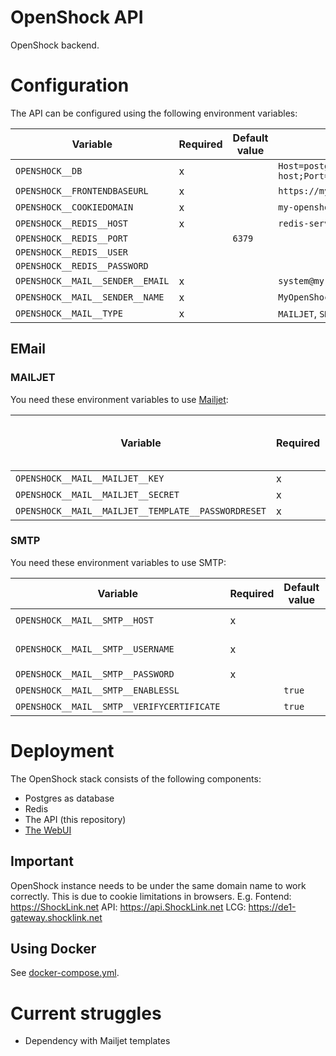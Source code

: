 # OpenShock API

OpenShock backend.

# Configuration

The API can be configured using the following environment variables:

| Variable                         | Required | Default value | Allowed / Example value                                                                                  |
|----------------------------------|----------|---------------|----------------------------------------------------------------------------------------------------------|
| `OPENSHOCK__DB`                  | x        |               | `Host=postgres-server-host;Port=5432;Database=openshock;Username=openshock;Password=superSecurePassword` |
| `OPENSHOCK__FRONTENDBASEURL`     | x        |               | `https://my-openshock-instance.net`                                                                      |
| `OPENSHOCK__COOKIEDOMAIN`        | x        |               | `my-openshock-instance.net`                                                                              |
| `OPENSHOCK__REDIS__HOST`         | x        |               | `redis-server-host`                                                                                      |
| `OPENSHOCK__REDIS__PORT`         |          | `6379`        |                                                                                                          |   
| `OPENSHOCK__REDIS__USER`         |          |               |                                                                                                          |  
| `OPENSHOCK__REDIS__PASSWORD`     |          |               |                                                                                                          |  
| `OPENSHOCK__MAIL__SENDER__EMAIL` | x        |               | `system@my-openshock-instance.net`                                                                       |
| `OPENSHOCK__MAIL__SENDER__NAME`  | x        |               | `MyOpenShockInstance System`                                                                             |
| `OPENSHOCK__MAIL__TYPE`          | x        |               | `MAILJET`, `SMTP`                                                                                        |

## EMail

### MAILJET

You need these environment variables to use [Mailjet](https://www.mailjet.com/):

| Variable                                            | Required | Default value | Allowed / Example value |
|-----------------------------------------------------|----------|---------------|-------------------------|
| `OPENSHOCK__MAIL__MAILJET__KEY`                     | x        |               |                         |
| `OPENSHOCK__MAIL__MAILJET__SECRET`                  | x        |               |                         |
| `OPENSHOCK__MAIL__MAILJET__TEMPLATE__PASSWORDRESET` | x        |               |                         |

### SMTP

You need these environment variables to use SMTP:

| Variable                                   | Required | Default value | Allowed / Example value            |
|--------------------------------------------|----------|---------------|------------------------------------|
| `OPENSHOCK__MAIL__SMTP__HOST`              | x        |               | `mail.my-openshock-instance.net`   |
| `OPENSHOCK__MAIL__SMTP__USERNAME`          | x        |               | `system@my-openshock-instance.net` |
| `OPENSHOCK__MAIL__SMTP__PASSWORD`          | x        |               | `superSecurePassword`              |
| `OPENSHOCK__MAIL__SMTP__ENABLESSL`         |          | `true`        | `true` or `false`                  |
| `OPENSHOCK__MAIL__SMTP__VERIFYCERTIFICATE` |          | `true`        | `true` or `false`                  |

# Deployment

The OpenShock stack consists of the following components:

- Postgres as database
- Redis
- The API (this repository)
- [The WebUI](https://github.com/Shock-Link/WebUI)

## Important

OpenShock instance needs to be under the same domain name to work correctly. This is due to cookie limitations in
browsers.
E.g.
Fontend: https://ShockLink.net
API: https://api.ShockLink.net
LCG: https://de1-gateway.shocklink.net

## Using Docker

See [docker-compose.yml](docker-compose.yml).

# Current struggles

+ Dependency with Mailjet templates
